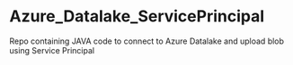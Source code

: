 # Azure_Datalake_ServicePrincipal
Repo containing JAVA code to connect to Azure Datalake and upload blob using Service Principal
